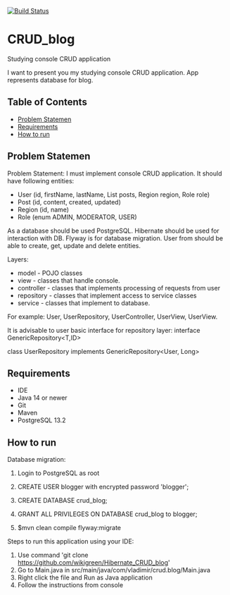 [![Build Status](https://travis-ci.com/wikigreen/Hibernate_CRUD_blog.svg?branch=master)](https://travis-ci.com/wikigreen/Hibernate_CRUD_blog)

# CRUD_blog
Studying console CRUD application

I want to present you my studying console CRUD application. App represents database for blog. 

## Table of Contents
* [Problem Statemen](#problem-statemen)
* [Requirements](#requirements)
* [How to run](#how-to-run)

## Problem Statemen
Problem Statement: I must implement console CRUD application. It should have following entities: 

* User (id, firstName, lastName, List<Post> posts, Region region, Role role)
* Post (id, content, created, updated)
* Region (id, name)
* Role (enum ADMIN, MODERATOR, USER)

As a database should be used PostgreSQL. Hibernate should be used for interaction with DB. Flyway is for database migration.
User from should be able to create, get, update and delete entities.

Layers:
* model - POJO classes
* view - classes that handle console.
* controller - classes that implements processing of requests from user
* repository - classes that implement access to service classes
* service - classes that implement to database. 

For example: User, UserRepository, UserController, UserView, UserView.


It is advisable to user basic interface for repository layer:
interface GenericRepository<T,ID>

class UserRepository implements GenericRepository<User, Long>

## Requirements
* IDE
* Java 14 or newer
* Git
* Maven
* PostgreSQL 13.2

## How to run 
Database migration:
1. Login to PostgreSQL as root

2. CREATE USER blogger with encrypted password 'blogger';

3. CREATE DATABASE crud_blog;

4. GRANT ALL PRIVILEGES ON DATABASE crud_blog to blogger;

5. $mvn clean compile flyway:migrate

Steps to run this application using your IDE:

1. Use command 'git clone https://github.com/wikigreen/Hibernate_CRUD_blog'
2. Go to Main.java in src/main/java/com/vladimir/crud.blog/Main.java
3. Right click the file and Run as Java application
4. Follow the instructions from console

